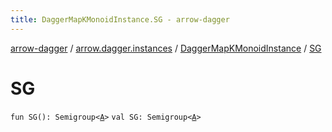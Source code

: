 ```yaml
---
title: DaggerMapKMonoidInstance.SG - arrow-dagger
---
```


[arrow-dagger](../../index.html) / [arrow.dagger.instances](../index.html) / [DaggerMapKMonoidInstance](index.html) / [SG](./-s-g.html)

# SG

`fun SG(): Semigroup<`[`A`](index.html#A)`>`
`val SG: Semigroup<`[`A`](index.html#A)`>`